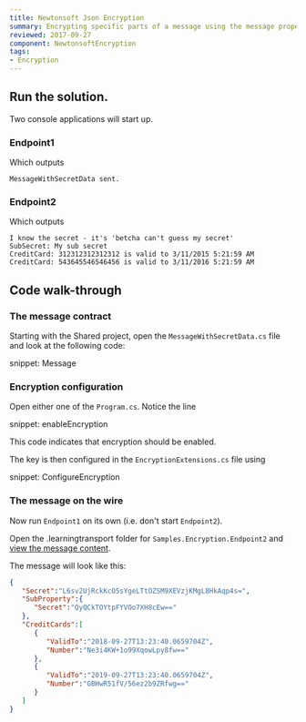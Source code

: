 ```yaml
---
title: Newtonsoft Json Encryption
summary: Encrypting specific parts of a message using the message property encryption.
reviewed: 2017-09-27
component: NewtonsoftEncryption
tags:
- Encryption
---
```



## Run the solution.

Two console applications will start up.


### Endpoint1

Which outputs

```
MessageWithSecretData sent.
```


### Endpoint2

Which outputs

```
I know the secret - it's 'betcha can't guess my secret'
SubSecret: My sub secret
CreditCard: 312312312312312 is valid to 3/11/2015 5:21:59 AM
CreditCard: 543645546546456 is valid to 3/11/2016 5:21:59 AM
```


## Code walk-through


### The message contract

Starting with the Shared project, open the `MessageWithSecretData.cs` file and look at the following code:

snippet: Message


### Encryption configuration

Open either one of the `Program.cs`. Notice the line

snippet: enableEncryption

This code indicates that encryption should be enabled.

The key is then configured in the `EncryptionExtensions.cs` file using

snippet: ConfigureEncryption


### The message on the wire

Now run `Endpoint1` on its own (i.e. don't start `Endpoint2`).

Open the .learningtransport folder for `Samples.Encryption.Endpoint2` and [view the message content](/transports/learning/viewing-messages.md).

The message will look like this:

```json
{
   "Secret":"L6sv2UjRckKcO5sYgeLTtOZSM9XEVzjKMgL8HkAqp4s=",
   "SubProperty":{
      "Secret":"QyQCkTOYtpFYVOo7XH8cEw=="
   },
   "CreditCards":[
      {
         "ValidTo":"2018-09-27T13:23:40.0659704Z",
         "Number":"Ne3i4KW+1o99XqowLpy8fw=="
      },
      {
         "ValidTo":"2019-09-27T13:23:40.0659704Z",
         "Number":"GBHwR51fV/56ez2b9ZRfwg=="
      }
   ]
}
```